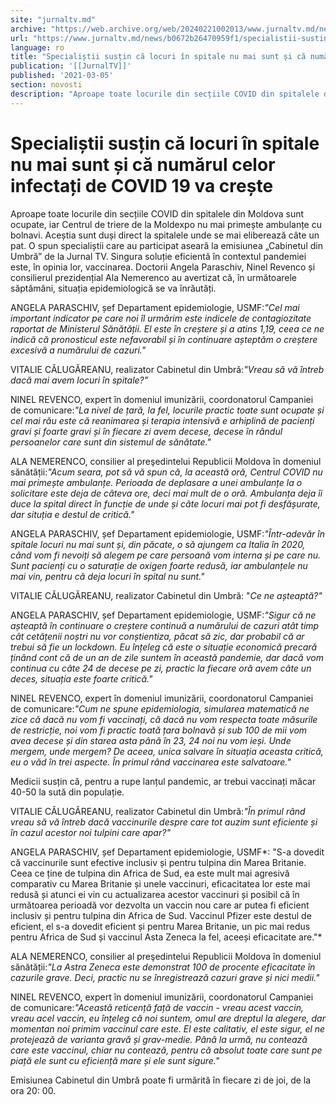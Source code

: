 ```yaml
---
site: "jurnaltv.md"
archive: "https://web.archive.org/web/20240221002013/www.jurnaltv.md/news/b0672b26470959f1/specialistii-sustin-ca-locuri-in-spitale-nu-mai-sunt-si-ca-numarul-celor-infectati-de-covid-19-va-creste.html?fb_comment_id=4442412875787968_4451525554876700"
url: "https://www.jurnaltv.md/news/b0672b26470959f1/specialistii-sustin-ca-locuri-in-spitale-nu-mai-sunt-si-ca-numarul-celor-infectati-de-covid-19-va-creste.html"
language: ro
title: "Specialiștii susțin că locuri în spitale nu mai sunt și că numărul celor infectați de COVID 19 va crește"
publication: '[[JurnalTV]]'
published: '2021-03-05'
section: novosti
description: "Aproape toate locurile din secțiile COVID din spitalele din Moldova sunt ocupate, iar Centrul de triere de la Moldexpo nu mai primește ambulanțe cu bolnavi. Aceștia sunt duși direct la spitalele unde se mai eliberează câte un pat. O spun specialiștii care au participat aseară la emisiunea „Cabinetul din Umbră” de la Jurnal TV. Singura soluție eficientă în contextul pandemiei este, în opinia lor, vaccinarea. Doctorii Angela Paraschiv, Ninel Revenco și consilierul prezidențial Ala Nemerenco au avertizat că, în următoarele săptămâni, situația epidemiologică se va înrăutăți."
---
```


# Specialiștii susțin că locuri în spitale nu mai sunt și că numărul celor infectați de COVID 19 va crește

Aproape toate locurile din secțiile COVID din spitalele din Moldova sunt ocupate, iar Centrul de triere de la Moldexpo nu mai primește ambulanțe cu bolnavi. Aceștia sunt duși direct la spitalele unde se mai eliberează câte un pat. O spun specialiștii care au participat aseară la emisiunea „Cabinetul din Umbră” de la Jurnal TV. Singura soluție eficientă în contextul pandemiei este, în opinia lor, vaccinarea. Doctorii Angela Paraschiv, Ninel Revenco și consilierul prezidențial Ala Nemerenco au avertizat că, în următoarele săptămâni, situația epidemiologică se va înrăutăți.

ANGELA PARASCHIV, șef Departament epidemiologie, USMF:*"Cel mai important indicator pe care noi îl urmărim este indicele de contagiozitate raportat de Ministerul Sănătății. El este în creștere și a atins 1,19, ceea ce ne indică că pronosticul este nefavorabil și în continuare așteptăm o creștere excesivă a numărului de cazuri."*

VITALIE CĂLUGĂREANU, realizator Cabinetul din Umbră:*"Vreau să vă întreb dacă mai avem locuri în spitale?"*

NINEL REVENCO, expert în domeniul imunizării, coordonatorul Campaniei de comunicare:*"La nivel de țară, la fel, locurile practic toate sunt ocupate și cel mai rău este că reanimarea și terapia intensivă e arhiplină de pacienți gravi și foarte gravi și în fiecare zi avem decese, decese în rândul persoanelor care sunt din sistemul de sănătate."*

ALA NEMERENCO, consilier al preşedintelui Republicii Moldova în domeniul sănătății:*"Acum seara, pot să vă spun că, la această oră, Centrul COVID nu mai primește ambulanțe. Perioada de deplasare a unei ambulanțe la o solicitare este deja de câteva ore, deci mai mult de o oră. Ambulanța deja îi duce la spital direct în funcție de unde și câte locuri mai pot fi desfășurate, dar situția e destul de critică."*

ANGELA PARASCHIV, șef Departament epidemiologie, USMF:*"Într-adevăr în spitale locuri nu mai sunt și, din păcate, o să ajungem ca Italia în 2020, când vom fi nevoiți să alegem pe care persoană vom interna și pe care nu. Sunt pacienți cu o saturație de oxigen foarte redusă, iar ambulanțele nu mai vin, pentru că deja locuri în spital nu sunt."*

VITALIE CĂLUGĂREANU, realizator Cabinetul din Umbră: "*Ce ne așteaptă?"*

ANGELA PARASCHIV, șef Departament epidemiologie, USMF:*"Sigur că ne așteaptă în continuare o creștere continuă a numărului de cazuri atât timp cât cetățenii noștri nu vor conștientiza, păcat să zic, dar probabil că ar trebui să fie un lockdown. Eu înțeleg că este o situație economică precară ținând cont că de un an de zile suntem în această pandemie, dar dacă vom continua cu câte 24 de decese pe zi, practic la fiecare oră avem câte un deces, situația este foarte critică."*

NINEL REVENCO, expert în domeniul imunizării, coordonatorul Campaniei de comunicare:*"Cum ne spune epidemiologia, simularea matematică ne zice că dacă nu vom fi vaccinați, că dacă nu vom respecta toate măsurile de restricție, noi vom fi practic toată țara bolnavă și sub 100 de mii vom avea decese și din starea asta până în 23, 24 noi nu vom ieși. Unde mergem, unde mergem? De aceea, unica salvare în situația aceasta critică, eu o văd în trei aspecte. În primul rând vaccinarea este salvatoare."*

Medicii susțin că, pentru a rupe lanțul pandemic, ar trebui vaccinați măcar 40-50 la sută din populație.

VITALIE CĂLUGĂREANU, realizator Cabinetul din Umbră:*"În primul rând vreau să vă întreb dacă vaccinurile despre care tot auzim sunt eficiente și în cazul acestor noi tulpini care apar?"*

ANGELA PARASCHIV, șef Departament epidemiologie, USMF*: "S-a dovedit că vaccinurile sunt efective inclusiv și pentru tulpina din Marea Britanie. Ceea ce ține de tulpina din Africa de Sud, ea este mult mai agresivă comparativ cu Marea Britanie și unele vaccinuri, eficacitatea lor este mai redusă și atunci ei vin cu actualizarea acestor vaccinuri și posibil că în următoarea perioadă vor dezvolta un vaccin nou care ar putea fi eficient inclusiv și pentru tulpina din Africa de Sud. Vaccinul Pfizer este destul de eficient, el s-a dovedit eficient și pentru Marea Britanie, un pic mai redus pentru Africa de Sud și vaccinul Asta Zeneca la fel, aceeși eficacitate are."*

ALA NEMERENCO, consilier al preşedintelui Republicii Moldova în domeniul sănătății:*"La Astra Zeneca este demonstrat 100 de procente eficacitate în cazurile grave. Deci, practic nu se înregistrează cazuri grave și nici medii."*

NINEL REVENCO, expert în domeniul imunizării, coordonatorul Campaniei de comunicare:*"Această reticență față de vaccin - vreau acest vaccin, vreau acel vaccin, eu înțeleg că noi suntem, omul are dreptul la alegere, dar momentan noi primim vaccinul care este. El este calitativ, el este sigur, el ne protejează de varianta gravă și grav-medie. Până la urmă, nu contează care este vaccinul, chiar nu contează, pentru că absolut toate care sunt pe piață ele sunt cu eficiență mare și ele sunt sigure."*

Emisiunea Cabinetul din Umbră poate fi urmărită în fiecare zi de joi, de la ora 20: 00.